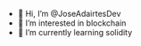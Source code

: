 - 👋 Hi, I’m @JoseAdairtesDev
- 👀 I’m interested in blockchain
- 🌱 I’m currently learning solidity


<!---
JoseAdairtesDev/JoseAdairtesDev is a ✨ special ✨ repository because its `README.md` (this file) appears on your GitHub profile.
You can click the Preview link to take a look at your changes.
--->
